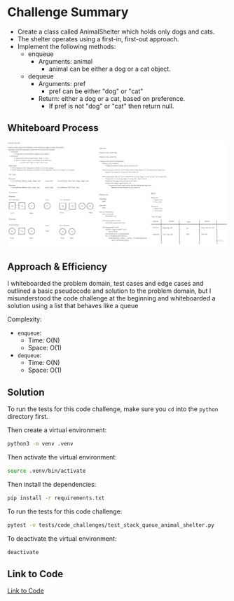 # Challenge Summary

- Create a class called AnimalShelter which holds only dogs and cats.
- The shelter operates using a first-in, first-out approach.
- Implement the following methods:
  - enqueue
    - Arguments: animal
      - animal can be either a dog or a cat object.
  - dequeue
    - Arguments: pref
      - pref can be either "dog" or "cat"
    - Return: either a dog or a cat, based on preference.
      - If pref is not "dog" or "cat" then return null.

## Whiteboard Process

![Stack Queue Animal Shelter](animal_shelter.jpg)

## Approach & Efficiency

I whiteboarded the problem domain, test cases and edge cases and outlined a basic pseudocode and solution to the problem domain, but I misunderstood the code challenge at the beginning and whiteboarded a solution using a list that behaves like a queue

Complexity:

- `enqueue`:
  - Time: O(N)
  - Space: O(1)
- `dequeue`:
  - Time: O(N)
  - Space: O(1)

## Solution

To run the tests for this code challenge, make sure you `cd` into the `python` directory first.

Then create a virtual environment:

```bash
python3 -m venv .venv
```

Then activate the virtual environment:

```bash
source .venv/bin/activate
```

Then install the dependencies:

```bash
pip install -r requirements.txt
```

To run the tests for this code challenge:

```bash
pytest -v tests/code_challenges/test_stack_queue_animal_shelter.py
```

To deactivate the virtual environment:

```bash
deactivate
```

## Link to Code

[Link to Code](../../code_challenges/stack_queue_animal_shelter.py)
